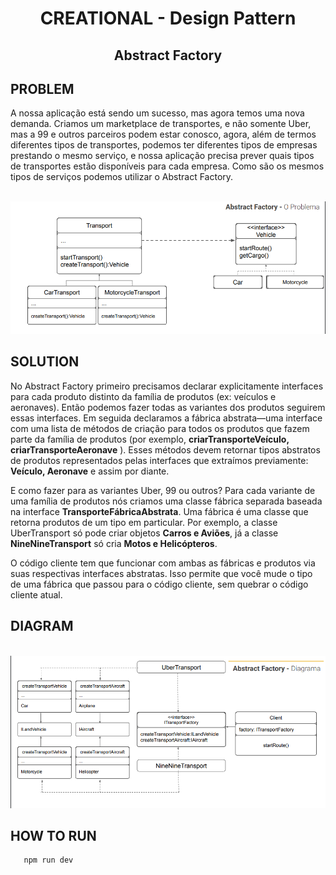 <div align="center">
    <h1>CREATIONAL - Design Pattern</h1>
    <h2>Abstract Factory</h2>
</div>

## PROBLEM
A nossa aplicação está sendo um sucesso, mas agora temos uma nova
demanda.
Criamos um marketplace de transportes, e não somente Uber, mas a 99 e
outros parceiros podem estar conosco, agora, além de termos diferentes
tipos de transportes, podemos ter diferentes tipos de empresas prestando
o mesmo serviço, e nossa aplicação precisa prever quais tipos de
transportes estão disponíveis para cada empresa. Como são os mesmos
tipos de serviços podemos utilizar o Abstract Factory.
<div align="center"><br/><img src="img.png" alt="img" width="962"/></div>

## SOLUTION
No Abstract Factory primeiro precisamos declarar explicitamente interfaces para cada
produto distinto da família de produtos (ex: veículos e aeronaves). Então podemos fazer
todas as variantes dos produtos seguirem essas interfaces.
Em seguida declaramos a fábrica abstrata—uma interface com uma lista de métodos
de criação para todos os produtos que fazem parte da família de produtos (por
exemplo, **criarTransporteVeículo, criarTransporteAeronave** ). Esses métodos devem
retornar tipos abstratos de produtos representados pelas interfaces que extraímos
previamente: **Veículo, Aeronave** e assim por diante.

E como fazer para as variantes Uber, 99 ou outros? Para cada variante de uma família
de produtos nós criamos uma classe fábrica separada baseada na interface
**TransporteFábricaAbstrata**. Uma fábrica é uma classe que retorna produtos de um tipo
em particular. Por exemplo, a classe UberTransport só pode criar objetos **Carros e
Aviões**, já a classe **NineNineTransport** só cria **Motos e Helicópteros**.

O código cliente tem que funcionar com ambas as fábricas e produtos via suas
respectivas interfaces abstratas. Isso permite que você mude o tipo de uma fábrica que
passou para o código cliente, sem quebrar o código cliente atual.

## DIAGRAM
<div align="center"><br/><img src="img_1.png" alt="img" width="961"/></div>

## HOW TO RUN 
```bash
   npm run dev    
```
# 